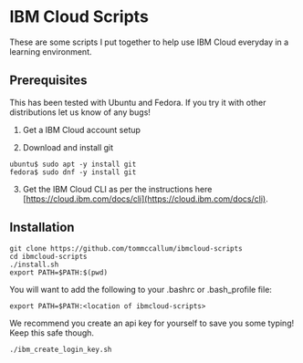 # IBM Cloud Scripts

These are some scripts I put together to help use IBM Cloud everyday in a learning environment.

## Prerequisites

This has been tested with Ubuntu and Fedora.  If you try it with other distributions let us know of any bugs!

1. Get a IBM Cloud account setup

2. Download and install git
```
ubuntu$ sudo apt -y install git
fedora$ sudo dnf -y install git
```

3. Get the IBM Cloud CLI as per the instructions here [https://cloud.ibm.com/docs/cli](https://cloud.ibm.com/docs/cli).

## Installation

```
git clone https://github.com/tommccallum/ibmcloud-scripts
cd ibmcloud-scripts
./install.sh
export PATH=$PATH:$(pwd)
```

You will want to add the following to your .bashrc or .bash_profile file:
```
export PATH=$PATH:<location of ibmcloud-scripts>
```

We recommend you create an api key for yourself to save you some typing!  Keep this safe though.

```
./ibm_create_login_key.sh
```



